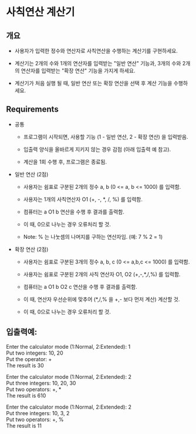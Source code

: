 # 사칙연산 계산기

## 개요

- 사용자가 입력한 정수와 연산자로 사칙연산을 수행하는 계산기를 구현하세요.

- 계산기는 2개의 수와 1개의 연산자를 입력받는 "일반 연산" 기능과, 3개의 수와 2개의 연산자를 입력받는 "확장 연산" 기능을 가지게 하세요.

- 계산기가 처음 실행 될 때, 일반 연산 또는 확장 연산을 선택 후 계산 기능을 수행하세요.

## Requirements

* 공통

   * 프로그램이 시작되면, 사용할 기능 (1 - 일반 연산, 2 - 확장 연산) 을 입력받음.

   * 입출력 양식을 올바르게 지키지 않는 경우 감점 (아래 입출력 예 참고).

   * 계산을 1회 수행 후, 프로그램은 종료됨.

* 일반 연산 (2점)

   * 사용자는 쉼표로 구분된 2개의 정수 a, b (0 <= a, b <= 1000) 를 입력함.

   * 사용자는 1개의 사칙연산자 O1 (+, -, \*, /, %) 를 입력함.

   * 컴퓨터는 a O1 b 연산을 수행 후 결과를 출력함.

   * 이 때, 0으로 나누는 경우 오류처리 할 것.

   * Note: % 는 나눗셈의 나머지를 구하는 연산자임. (예: 7 % 2 = 1)

* 확장 연산 (2점)

   * 사용자는 쉼표로 구분된 3개의 정수 a, b, c (0 <= a,b,c <= 1000) 를 입력함.

   * 사용자는 쉼표로 구분된 2개의 사칙 연산자 O1, O2 (+,-,\*,/,%) 를 입력함.

   * 컴퓨터는 a O1 b O2 c 연산을 수행 후 결과를 출력함.

   * 이 때, 연산자 우선순위에 맞추어 (\*,/,% 을 +,- 보다 먼저 계산) 계산할 것.

   * 이 때, 0으로 나누는 경우 오류처리 할 것.

## 입출력예:

Enter the calculator mode (1:Normal, 2:Extended): 1  
Put two integers: 10, 20  
Put the operator: +  
The result is 30

Enter the calculator mode (1:Normal, 2:Extended): 2  
Put three integers: 10, 20, 30  
Put two operators: +, \*  
The result is 610

Enter the calculator mode (1:Normal, 2:Extended): 2  
Put three integers: 10, 3, 2  
Put two operators: +, %  
The result is 11

